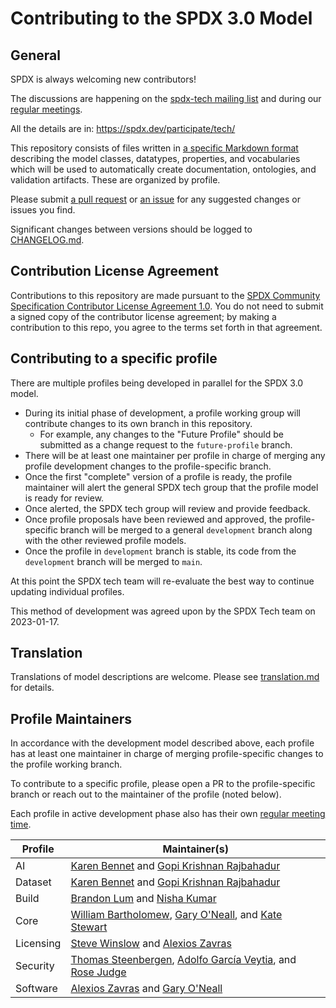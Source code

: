 # Contributing to the SPDX 3.0 Model

## General

SPDX is always welcoming new contributors!

The discussions are happening on the
[spdx-tech mailing list][spdx-tech-list]
and during our [regular meetings][meetings].

All the details are in: <https://spdx.dev/participate/tech/>

This repository consists of files written in
[a specific Markdown format][format] describing the model classes,
datatypes, properties, and vocabularies which will be used to automatically
create documentation, ontologies, and validation artifacts.
These are organized by profile.

Please submit [a pull request][pull-requests] or [an issue][issues]
for any suggested changes or issues you find.

Significant changes between versions should be logged to
[CHANGELOG.md](CHANGELOG.md).

## Contribution License Agreement

Contributions to this repository are made pursuant to the
[SPDX Community Specification Contributor License Agreement 1.0][cla].
You do not need to submit a signed copy of the contributor license agreement;
by making a contribution to this repo, you agree to the terms set forth in that
agreement.

## Contributing to a specific profile

There are multiple profiles being developed in parallel for the SPDX 3.0 model.

- During its initial phase of development, a profile working group will
  contribute changes to its own branch in this repository.
  - For example, any changes to the "Future Profile" should be submitted as a
    change request to the `future-profile` branch.
- There will be at least one maintainer per profile in charge of merging any
  profile development changes to the profile-specific branch.
- Once the first "complete" version of a profile is ready,
  the profile maintainer will alert the general SPDX tech group that the
  profile model is ready for review.
- Once alerted, the SPDX tech group will review and provide feedback.
- Once profile proposals have been reviewed and approved, the profile-specific
  branch will be merged to a general `development` branch along with the other
  reviewed profile models.
- Once the profile in `development` branch is stable, its code from the
  `development` branch will be merged to `main`.

At this point the SPDX tech team will re-evaluate the best way to continue
updating individual profiles.

This method of development was agreed upon by the SPDX Tech team on 2023-01-17.

## Translation

Translations of model descriptions are welcome.
Please see [translation.md][translation] for details.

## Profile Maintainers

In accordance with the development model described above,
each profile has at least one maintainer in charge of merging profile-specific
changes to the profile working branch.

To contribute to a specific profile, please open a PR to the profile-specific
branch or reach out to the maintainer of the profile (noted below).

Each profile in active development phase also has their own
[regular meeting time](https://github.com/spdx/meetings#sub-groups-for-specific-topics).

| Profile | Maintainer(s) |
| ----------- | ----------- |
| AI | [Karen Bennet][gh-karen] and [Gopi Krishnan Rajbahadur][gh-gopi] |
| Dataset | [Karen Bennet][gh-karen] and [Gopi Krishnan Rajbahadur][gh-gopi] |
| Build | [Brandon Lum][gh-brandon] and [Nisha Kumar][gh-nisha] |
| Core | [William Bartholomew][gh-william], [Gary O'Neall][gh-gary], and [Kate Stewart][gh-kate] |
| Licensing | [Steve Winslow][gh-steve] and [Alexios Zavras][gh-alexios] |
| Security | [Thomas Steenbergen][gh-thomas], [Adolfo García Veytia][gh-adolfo], and [Rose Judge][gh-rose] |
| Software | [Alexios Zavras][gh-alexios] and [Gary O'Neall][gh-gary] |

[format]: ./docs/format.md
[translation]: ./docs/translation.md
[spdx-tech-list]: https://lists.spdx.org/mailman/listinfo/spdx-tech
[meetings]: https://github.com/spdx/meetings/
[issues]: https://github.com/spdx/spdx-3-model/issues/
[pull-requests]: https://github.com/spdx/spdx-3-model/pulls/
[cla]: CLA.md
[gh-karen]: https://github.com/bk
[gh-gopi]: https://github.com/rgopikrishnan91
[gh-brandon]: https://github.com/lumjjb
[gh-nisha]: https://github.com/nishakm
[gh-william]: https://github.com/iamwillbar
[gh-gary]: https://github.com/goneall
[gh-kate]: https://github.com/kestewart
[gh-steve]: https://github.com/swinslow
[gh-alexios]: https://github.com/zvr
[gh-thomas]: https://github.com/tsteenbe
[gh-adolfo]: https://github.com/puerco
[gh-rose]: https://github.com/rnjudge
